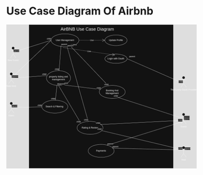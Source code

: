 # Use Case Diagram Of Airbnb 

![Airbnb Use Case Diagram](./Airbnb_Clone_Use_Case_Diagram.drawio.png)
